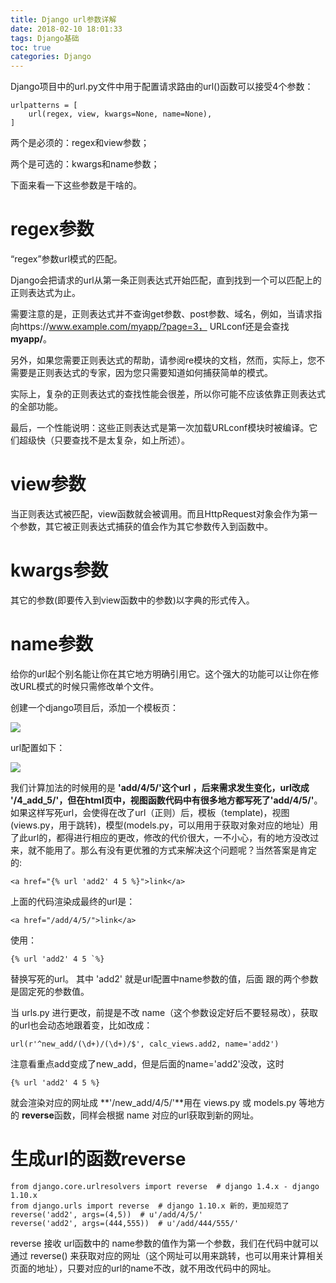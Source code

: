 ```yaml
---
title: Django url参数详解
date: 2018-02-10 18:01:33
tags: Django基础
toc: true
categories: Django
---
```

Django项目中的url.py文件中用于配置请求路由的url()函数可以接受4个参数：

	urlpatterns = [
		url(regex, view, kwargs=None, name=None),
	]


两个是必须的：regex和view参数；

两个是可选的：kwargs和name参数；

下面来看一下这些参数是干啥的。

<!--more-->

# regex参数
“regex”参数url模式的匹配。

Django会把请求的url从第一条正则表达式开始匹配，直到找到一个可以匹配上的正则表达式为止。

需要注意的是，正则表达式并不查询get参数、post参数、域名，例如，当请求指向https://www.example.com/myapp/?page=3， URLconf还是会查找**myapp/**。

另外，如果您需要正则表达式的帮助，请参阅re模块的文档，然而，实际上，您不需要是正则表达式的专家，因为您只需要知道如何捕获简单的模式。

实际上，复杂的正则表达式的查找性能会很差，所以你可能不应该依靠正则表达式的全部功能。

最后，一个性能说明：这些正则表达式是第一次加载URLconf模块时被编译。它们超级快（只要查找不是太复杂，如上所述）。

# view参数
当正则表达式被匹配，view函数就会被调用。而且HttpRequest对象会作为第一个参数，其它被正则表达式捕获的值会作为其它参数传入到函数中。

# kwargs参数
其它的参数(即要传入到view函数中的参数)以字典的形式传入。

# name参数
给你的url起个别名能让你在其它地方明确引用它。这个强大的功能可以让你在修改URL模式的时候只需修改单个文件。

创建一个django项目后，添加一个模板页：

![](https://i.imgur.com/iq5xDcA.png)

url配置如下：

![](https://i.imgur.com/SCmF2Cw.png)

我们计算加法的时候用的是 **'add/4/5/'**这个url ，后来需求发生变化，url改成 **'/4_add_5/'**，但在html页中，视图函数代码中有很多地方都写死了**'add/4/5/'**。如果这样写死url，会使得在改了url（正则）后，模板（template)，视图(views.py，用于跳转)，模型(models.py，可以用用于获取对象对应的地址）用了此url的，都得进行相应的更改，修改的代价很大，一不小心，有的地方没改过来，就不能用了。那么有没有更优雅的方式来解决这个问题呢？当然答案是肯定的:

	<a href="{% url 'add2' 4 5 %}">link</a>

上面的代码渲染成最终的url是：

	<a href="/add/4/5/">link</a>

使用：

	{% url 'add2' 4 5 `%}
替换写死的url。 其中 'add2' 就是url配置中name参数的值，后面 跟的两个参数是固定死的参数值。

当 urls.py 进行更改，前提是不改 name（这个参数设定好后不要轻易改），获取的url也会动态地跟着变，比如改成：

	url(r'^new_add/(\d+)/(\d+)/$', calc_views.add2, name='add2')

注意看重点add变成了new_add，但是后面的name='add2'没改，这时 

	{% url 'add2' 4 5 %}
就会渲染对应的网址成 **'/new_add/4/5/'**用在 views.py 或 models.py 等地方的 **reverse**函数，同样会根据 name 对应的url获取到新的网址。

# 生成url的函数reverse

	from django.core.urlresolvers import reverse  # django 1.4.x - django 1.10.x  
	from django.urls import reverse  # django 1.10.x 新的，更加规范了  
	reverse('add2', args=(4,5))  # u'/add/4/5/'  
	reverse('add2', args=(444,555))  # u'/add/444/555/'

reverse 接收 url函数中的 name参数的值作为第一个参数，我们在代码中就可以通过 reverse() 来获取对应的网址（这个网址可以用来跳转，也可以用来计算相关页面的地址），只要对应的url的name不改，就不用改代码中的网址。




